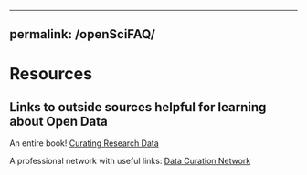 
---
permalink: /openSciFAQ/
---


# Resources

## Links to outside sources helpful for learning about Open Data

An entire book! [Curating Research Data](http://www.ala.org/acrl/sites/ala.org.acrl/files/content/publications/booksanddigitalresources/digital/9780838988633_crd_v2_OA.pdf)

A professional network with useful links: [Data Curation Network](https://datacurationnetwork.org/)

